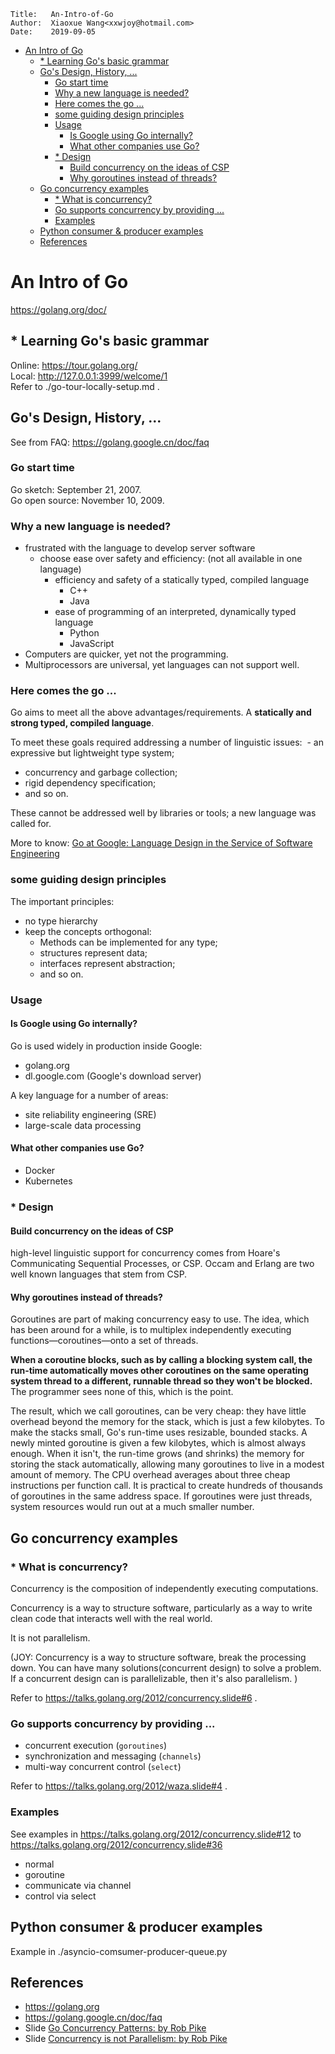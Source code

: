 ```
Title:   An-Intro-of-Go
Author:  Xiaoxue Wang<xxwjoy@hotmail.com>
Date:    2019-09-05
```

<!-- @import "[TOC]" {cmd="toc" depthFrom=1 depthTo=6 orderedList=false} -->
<!-- code_chunk_output -->

- [ An Intro of Go](#an-intro-of-go)
  - [ * Learning Go's basic grammar](#learning-gos-basic-grammar)
  - [ Go's Design, History, ...](#gos-design-history)
    - [ Go start time](#go-start-time)
    - [ Why a new language is needed?](#why-a-new-language-is-needed)
    - [ Here comes the go ...](#here-comes-the-go)
    - [ some guiding design principles](#some-guiding-design-principles)
    - [ Usage](#usage)
      - [ Is Google using Go internally?](#is-google-using-go-internally)
      - [ What other companies use Go?](#what-other-companies-use-go)
    - [ * Design](#design)
      - [ Build concurrency on the ideas of CSP](#build-concurrency-on-the-ideas-of-csp)
      - [ Why goroutines instead of threads?](#why-goroutines-instead-of-threads)
  - [ Go concurrency examples](#go-concurrency-examples)
    - [ * What is concurrency?](#what-is-concurrency)
    - [ Go supports concurrency by providing ...](#go-supports-concurrency-by-providing)
    - [ Examples](#examples)
  - [ Python consumer & producer examples](#python-consumer-producer-examples)
  - [ References](#references)

<!-- /code_chunk_output -->


# An Intro of Go

https://golang.org/doc/


## * Learning Go's basic grammar

Online: https://tour.golang.org/   
Local: http://127.0.0.1:3999/welcome/1    
Refer to ./go-tour-locally-setup.md .    


## Go's Design, History, ...

See from FAQ: https://golang.google.cn/doc/faq

### Go start time

Go sketch: September 21, 2007.   
Go open source: November 10, 2009.   

### Why a new language is needed?

- frustrated with the language to develop server software
  - choose ease over safety and efficiency: (not all available in one language)
     - efficiency and safety of a statically typed, compiled language
        - C++
        - Java
     - ease of programming of an interpreted, dynamically typed language
        - Python
        - JavaScript
- Computers are quicker, yet not the programming.
- Multiprocessors are universal, yet languages can not support well.

### Here comes the go ...
Go aims to meet all the above advantages/requirements.
A **statically and strong typed, compiled language**.

To meet these goals required addressing a number of linguistic issues:
 - an expressive but lightweight type system;
 - concurrency and garbage collection;
 - rigid dependency specification;
 - and so on.

These cannot be addressed well by libraries or tools; a new language was called for.


More to know: [Go at Google: Language Design in the Service of Software Engineering](https://talks.golang.org/2012/splash.article)


### some guiding design principles

The important principles:
 - no type hierarchy
 - keep the concepts orthogonal:
    - Methods can be implemented for any type;
    - structures represent data;
    - interfaces represent abstraction;
    - and so on.

### Usage

#### Is Google using Go internally?

Go is used widely in production inside Google:
 - golang.org
 - dl.google.com (Google's download server)

A key language for a number of areas:
  - site reliability engineering (SRE)
  - large-scale data processing

#### What other companies use Go?
 - Docker
 - Kubernetes


### * Design

#### Build concurrency on the ideas of CSP

high-level linguistic support for concurrency comes from Hoare's Communicating Sequential Processes, or CSP.
Occam and Erlang are two well known languages that stem from CSP.

#### Why goroutines instead of threads?
Goroutines are part of making concurrency easy to use. The idea, which has been around for a while, is to multiplex independently executing functions—coroutines—onto a set of threads.

**When a coroutine blocks, such as by calling a blocking system call, the run-time automatically moves other coroutines on the same operating system thread to a different, runnable thread so they won't be blocked.** The programmer sees none of this, which is the point.

The result, which we call goroutines, can be very cheap: they have little overhead beyond the memory for the stack, which is just a few kilobytes.
To make the stacks small, Go's run-time uses resizable, bounded stacks.
A newly minted goroutine is given a few kilobytes, which is almost always enough. When it isn't, the run-time grows (and shrinks) the memory for storing the stack automatically, allowing many goroutines to live in a modest amount of memory. The CPU overhead averages about three cheap instructions per function call. It is practical to create hundreds of thousands of goroutines in the same address space. If goroutines were just threads, system resources would run out at a much smaller number.


## Go concurrency examples

### * What is concurrency?
Concurrency is the composition of independently executing computations.

Concurrency is a way to structure software, particularly as a way to write clean code that interacts well with the real world.

It is not parallelism.

(JOY: Concurrency is a way to structure software, break the processing down.
      You can have many solutions(concurrent design) to solve a problem.
      If a concurrent design can is parallelizable, then it's also parallelism. )

Refer to https://talks.golang.org/2012/concurrency.slide#6 .      

### Go supports concurrency by providing ...
 - concurrent execution (`goroutines`)
 - synchronization and messaging (`channels`)
 - multi-way concurrent control (`select`)

Refer to https://talks.golang.org/2012/waza.slide#4 .

### Examples

See examples in
https://talks.golang.org/2012/concurrency.slide#12
to
https://talks.golang.org/2012/concurrency.slide#36

- normal
- goroutine
- communicate via channel
- control via select


## Python consumer & producer examples

Example in ./asyncio-comsumer-producer-queue.py


## References

 - https://golang.org
 - https://golang.google.cn/doc/faq
 - Slide [Go Concurrency Patterns: by Rob Pike](https://talks.golang.org/2012/concurrency.slide#1)
 - Slide [Concurrency is not Parallelism: by Rob Pike](https://talks.golang.org/2012/waza.slide#1)
